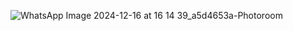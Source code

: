 ![WhatsApp Image 2024-12-16 at 16 14 39_a5d4653a-Photoroom](https://github.com/user-attachments/assets/1e695d01-310a-4523-b352-3614291b2082)
